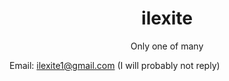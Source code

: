 <div align="center">
<h1>ilexite</h1>
</p>Only one of many</p>
</div>

Email: ilexite1@gmail.com
(I will probably not reply)
